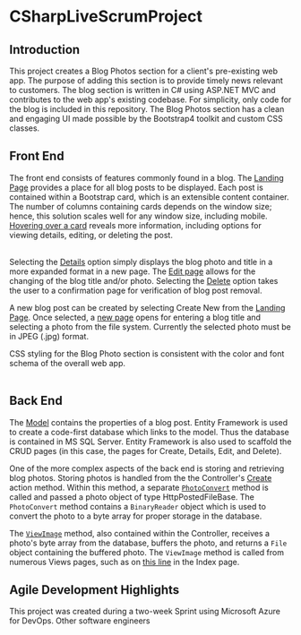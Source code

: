 # CSharpLiveScrumProject

<h2>Introduction</h2>
This project creates a Blog Photos section for a client's pre-existing web app.  The purpose of adding this section is to provide timely news relevant to customers.  The blog section is written in C# using ASP.NET MVC and contributes to the web app's existing codebase.  For simplicity, only code for the blog is included in this repository.  The Blog Photos section has a clean and engaging UI made possible by the Bootstrap4 toolkit and custom CSS classes.  

<h2>Front End</h2>
The front end consists of features commonly found in a blog.  The <a href="https://github.com/CrewsControlSolutions/CSharpLiveScrumProject/blob/main/Screenshots/HomePage.PNG">Landing Page</a> provides a place for all blog posts to be displayed.  Each post is contained within a Bootstrap card, which is an extensible content container.  The number of columns containing cards depends on the window size; hence, this solution scales well for any window size, including mobile.  <a href="https://github.com/CrewsControlSolutions/CSharpLiveScrumProject/blob/main/Screenshots/HomePageCardOnHoverOver.PNG">Hovering over a card</a> reveals more information, including options for viewing details, editing, or deleting the post. <br><br>

Selecting the <a href="https://github.com/CrewsControlSolutions/CSharpLiveScrumProject/blob/main/Screenshots/BlogPhotoDetailsPage.PNG">Details</a> option simply displays the blog photo and title in a more expanded format in a new page. The <a href="https://github.com/CrewsControlSolutions/CSharpLiveScrumProject/blob/main/Screenshots/EditBlogPhotoPage.PNG">Edit page</a> allows for the changing of the blog title and/or photo.  Selecting the <a href="https://github.com/CrewsControlSolutions/CSharpLiveScrumProject/blob/main/Screenshots/DeleteBlogPhotoPage.PNG">Delete</a> option takes the user to a confirmation page for verification of blog post removal. <br>

A new blog post can be created by selecting Create New from the <a href="https://github.com/CrewsControlSolutions/CSharpLiveScrumProject/blob/main/Screenshots/HomePage.PNG">Landing Page</a>.  Once selected, a <a href="https://github.com/CrewsControlSolutions/CSharpLiveScrumProject/blob/main/Screenshots/CreateBlogPhoto.PNG">new page</a> opens for entering a blog title and selecting a photo from the file system.  Currently the selected photo must be in JPEG (.jpg) format.

CSS styling for the Blog Photo section is consistent with the color and font schema of the overall web app.<br><br>

<h2>Back End</h2>
The <a href="https://github.com/CrewsControlSolutions/CSharpLiveScrumProject/blob/main/Blog/Models/BlogPhoto.cs">Model</a> contains the properties of a blog post.  Entity Framework is used to create a code-first database which links to the model.  Thus the database is contained in MS SQL Server.  Entity Framework is also used to scaffold the CRUD pages (in this case, the pages for Create, Details, Edit, and Delete).

One of the more complex aspects of the back end is storing and retrieving blog photos. Storing photos is handled from the the Controller's <a href="https://github.com/CrewsControlSolutions/CSharpLiveScrumProject/blob/main/Blog/Controllers/BlogPhotosController.cs#L51">Create</a> action method.  Within this method, a separate <a href="https://github.com/CrewsControlSolutions/CSharpLiveScrumProject/blob/b54745e851ede772b92164ee7cb1dd1cb14c99f1/Blog/Controllers/BlogPhotosController.cs#L142">```PhotoConvert```</a> method is called and passed a photo object of type HttpPostedFileBase.  The ```PhotoConvert``` method contains a ```BinaryReader``` object which is used to convert the photo to a byte array for proper storage in the database.  

The <a href="https://github.com/CrewsControlSolutions/CSharpLiveScrumProject/blob/b54745e851ede772b92164ee7cb1dd1cb14c99f1/Blog/Controllers/BlogPhotosController.cs#L156">```ViewImage```</a> method, also contained within the Controller, receives a photo's byte array from the database, buffers the photo, and returns a ```File``` object containing the buffered photo. The ```ViewImage``` method is called from numerous Views pages, such as on <a href="https://github.com/CrewsControlSolutions/CSharpLiveScrumProject/blob/b54745e851ede772b92164ee7cb1dd1cb14c99f1/Blog/Views/BlogPhotos/Index.cshtml#L20">this line</a> in the Index page.

<h2>Agile Development Highlights</h2>
This project was created during a two-week Sprint using Microsoft Azure for DevOps.  Other software engineers
